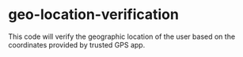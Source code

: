 # geo-location-verification
This code will verify the geographic location of the user based on the coordinates provided by trusted  GPS app.
